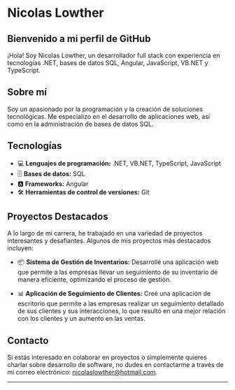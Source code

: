 
# Nicolas Lowther

## Bienvenido a mi perfil de GitHub

¡Hola! Soy Nicolas Lowther, un desarrollador full stack con experiencia en tecnologías .NET, bases de datos SQL, Angular, JavaScript, VB.NET y TypeScript. 

## Sobre mí

Soy un apasionado por la programación y la creación de soluciones tecnológicas. Me especializo en el desarrollo de aplicaciones web, así como en la administración de bases de datos SQL. 

## Tecnologías

- 💻 **Lenguajes de programación:** .NET, VB.NET, TypeScript, JavaScript
- 🗄️ **Bases de datos:** SQL
- 🅰️ **Frameworks:** Angular
- 🛠️ **Herramientas de control de versiones:** Git

## Proyectos Destacados

A lo largo de mi carrera, he trabajado en una variedad de proyectos interesantes y desafiantes. Algunos de mis proyectos más destacados incluyen:

- 📦 **Sistema de Gestión de Inventarios:** Desarrollé una aplicación web que permite a las empresas llevar un seguimiento de su inventario de manera eficiente, optimizando el proceso de gestión.

- 📊 **Aplicación de Seguimiento de Clientes:** Creé una aplicación de escritorio que permite a las empresas realizar un seguimiento detallado de sus clientes y sus interacciones, lo que resultó en una mejor relación con los clientes y un aumento en las ventas.

## Contacto

Si estás interesado en colaborar en proyectos o simplemente quieres charlar sobre desarrollo de software, no dudes en contactarme a través de mi correo electrónico: [nicolaslowther@hotmail.com](nicolaslowther@hotmail.com).


---

